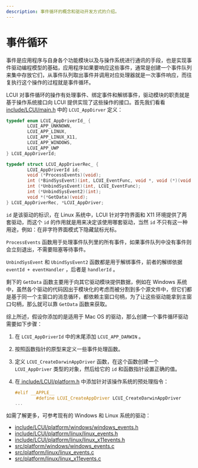 ```yaml
---
description: 事件循环的概念和驱动开发方式的介绍。
---
```


# 事件循环

事件是应用程序与自身各个功能模块以及与操作系统进行通讯的手段，也是实现事件驱动编程模型的基础，应用程序如果要响应这些事件，通常是创建一个事件队列来集中存放它们，从事件队列取出事件并调用对应处理器就是一次事件响应，而往复执行这个操作的过程就是事件循环。

LCUI 对事件循环的操作有处理事件、绑定事件和解绑事件，驱动模块的职责就是基于操作系统接口向 LCUI 提供实现了这些操作的接口。首先我们看看 [include/LCUI/main.h](https://github.com/lc-soft/LCUI/blob/345031d74ca65225ec3623e0c92d448f54f5052b/include/LCUI/main.h#L133-L142) 中的 `LCUI_AppDirver` 定义：

```c
typedef enum LCUI_AppDriverId_ {
        LCUI_APP_UNKNOWN,
        LCUI_APP_LINUX,
        LCUI_APP_LINUX_X11,
        LCUI_APP_WINDOWS,
        LCUI_APP_UWP
} LCUI_AppDriverId;

typedef struct LCUI_AppDriverRec_ {
        LCUI_AppDriverId id;
        void (*ProcessEvents)(void);
        int (*BindSysEvent)(int, LCUI_EventFunc, void *, void (*)(void *));
        int (*UnbindSysEvent)(int, LCUI_EventFunc);
        int (*UnbindSysEvent2)(int);
        void *(*GetData)(void);
} LCUI_AppDriverRec, *LCUI_AppDriver;
```

`id` 是该驱动的标识，在 Linux 系统中，LCUI 针对字符界面和 X11 环境提供了两套驱动，而这个 `id` 的作用就是用来决定该使用哪套驱动，当然 `id` 不只有这一种用途，例如：在非字符界面模式下隐藏鼠标光标。 

`ProcessEvents` 函数用于处理事件队列里的所有事件，如果事件队列中没有事件则会立刻退出，不需要阻塞等待事件。

`UnbindSysEvent` 和 `UbindSysEvent2` 函数都是用于解绑事件，前者的解绑依据 `eventId + eventHandler` ，后者是 `handlerId` 。

剩下的 `GetData` 函数主要用于向其它驱动模块提供数据，例如在 Windows 系统中，虽然各个驱动的代码因出于模块化的考虑而被分割到多个源文件中，但它们都是基于同一个主窗口的消息循环，都依赖主窗口句柄，为了让这些驱动能拿到主窗口句柄，那么就可以靠 `GetData` 函数来获取。

综上所述，假设你添加的是适用于 Mac OS 的驱动，那么创建一个事件循环驱动需要如下步骤：

1. 在 `LCUI_AppDriverId` 中的末尾添加 `LCUI_APP_DARWIN` 。
2. 按照函数指针的原型来定义一些事件处理函数。
3. 定义 `LCUI_CreateDarwinAppDriver` 函数，在这个函数创建一个 `LCUI_AppDriver` 类型的对象，然后给它的 `id` 和函数指针设置正确的值。
4. 在[ include/LCUI/platform.h](https://github.com/lc-soft/LCUI/blob/master/include/LCUI/platform.h) 中添加针对该操作系统的预处理指令：

   ```c
   #elif __APPLE__
           #define LCUI_CreateAppDriver LCUI_CreateDarwinAppDriver
   ...
   ```

如需了解更多，可参考现有的 Windows 和 Linux 系统的驱动：

* [include/LCUI/platform/windows/windows\_events.h](https://github.com/lc-soft/LCUI/blob/master/include/LCUI/platform/windows/windows_events.h)
* [include/LCUI/platform/linux/linux\_events.h](https://github.com/lc-soft/LCUI/blob/master/include/LCUI/platform/linux/linux_events.h)
* [include/LCUI/platform/linux/linux\_x11events.h](https://github.com/lc-soft/LCUI/blob/master/include/LCUI/platform/linux/linux_x11events.h)
* [src/platform/windows/windows\_events.c](https://github.com/lc-soft/LCUI/blob/master/src/platform/windows/windows_events.c)
* [src/platform/linux/linux\_events.c](https://github.com/lc-soft/LCUI/blob/master/src/platform/linux/linux_events.c)
* [src/platform/linux/linux\_x11events.c](https://github.com/lc-soft/LCUI/blob/master/src/platform/linux/linux_x11events.c)

